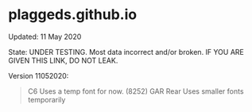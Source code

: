 # plaggeds.github.io
Updated: 11 May 2020

State: UNDER TESTING. Most data incorrect and/or broken. IF YOU ARE GIVEN THIS LINK, DO NOT LEAK.

Version 11052020:

>C6 Uses a temp font for now. (8252)
>GAR Rear Uses smaller fonts temporarily

